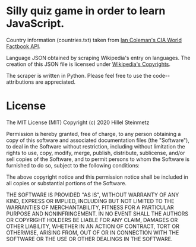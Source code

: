 # Silly quiz game in order to learn JavaScript.

Country information (countries.txt) taken from [Ian Coleman's CIA World Factbook API](https://github.com/iancoleman/cia_world_factbook_api).

Language JSON obtained by scraping Wikipedia's entry on languages. The creation of this JSON file is licensed under [Wikipedia's Copyrights](https://en.wikipedia.org/wiki/Wikipedia:Copyrights). 

The scraper is written in Python. Please feel free to use the code--attributions are appreciated.

# License

The MIT License (MIT)
Copyright (c) 2020 Hillel Steinmetz

Permission is hereby granted, free of charge, to any person obtaining a copy
of this software and associated documentation files (the "Software"), to deal
in the Software without restriction, including without limitation the rights
to use, copy, modify, merge, publish, distribute, sublicense, and/or sell
copies of the Software, and to permit persons to whom the Software is
furnished to do so, subject to the following conditions:

The above copyright notice and this permission notice shall be included in
all copies or substantial portions of the Software.

THE SOFTWARE IS PROVIDED "AS IS", WITHOUT WARRANTY OF ANY KIND, EXPRESS OR
IMPLIED, INCLUDING BUT NOT LIMITED TO THE WARRANTIES OF MERCHANTABILITY,
FITNESS FOR A PARTICULAR PURPOSE AND NONINFRINGEMENT. IN NO EVENT SHALL THE
AUTHORS OR COPYRIGHT HOLDERS BE LIABLE FOR ANY CLAIM, DAMAGES OR OTHER
LIABILITY, WHETHER IN AN ACTION OF CONTRACT, TORT OR OTHERWISE, ARISING FROM,
OUT OF OR IN CONNECTION WITH THE SOFTWARE OR THE USE OR OTHER DEALINGS IN
THE SOFTWARE.

